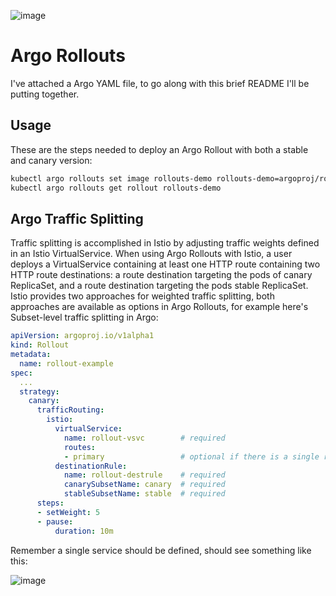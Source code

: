 ![image](https://user-images.githubusercontent.com/20936398/147022386-55fc2c8b-92d5-4a34-908f-9d83285c1aef.png)


# Argo Rollouts

I've attached a Argo YAML file, to go along with this brief README I'll be putting together.


## Usage

These are the steps needed to deploy an Argo Rollout with both a stable and canary version:

```bash
kubectl argo rollouts set image rollouts-demo rollouts-demo=argoproj/rollouts-demo:yellow
kubectl argo rollouts get rollout rollouts-demo
```

## Argo Traffic Splitting 

Traffic splitting is accomplished in Istio by adjusting traffic weights defined in an Istio VirtualService. When using Argo Rollouts with Istio, a user deploys a VirtualService containing at least one HTTP route containing two HTTP route destinations: a route destination targeting the pods of canary ReplicaSet, and a route destination targeting the pods stable ReplicaSet. Istio provides two approaches for weighted traffic splitting, both approaches are available as options in Argo Rollouts, for example here's Subset-level traffic splitting in Argo: 

```yaml
apiVersion: argoproj.io/v1alpha1
kind: Rollout
metadata:
  name: rollout-example
spec:
  ...
  strategy:
    canary:
      trafficRouting:
        istio:
          virtualService: 
            name: rollout-vsvc        # required
            routes:
            - primary                 # optional if there is a single route in VirtualService, required otherwise
          destinationRule:
            name: rollout-destrule    # required
            canarySubsetName: canary  # required
            stableSubsetName: stable  # required
      steps:
      - setWeight: 5
      - pause:
          duration: 10m
  ```

Remember a single service should be defined, should see something like this:

![image](https://user-images.githubusercontent.com/20936398/147022333-c5b7a077-2075-4601-893a-abe9758b7055.png)
